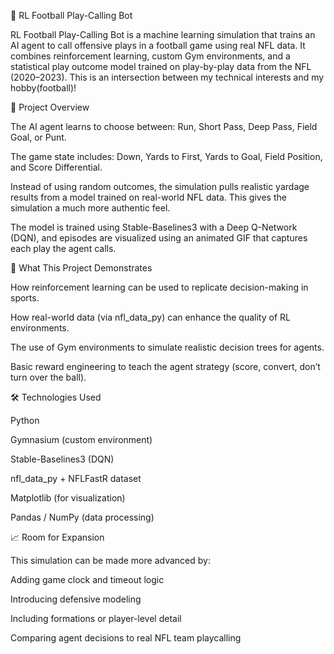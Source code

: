 🏈 RL Football Play-Calling Bot

RL Football Play-Calling Bot is a machine learning simulation that trains an AI agent to call offensive plays in a football game using real NFL data. It combines reinforcement learning, custom Gym environments, and a statistical play outcome model trained on play-by-play data from the NFL (2020–2023). This is an intersection between my technical interests and my hobby(football)!

🧠 Project Overview

The AI agent learns to choose between:
Run, Short Pass, Deep Pass, Field Goal, or Punt.

The game state includes:
Down, Yards to First, Yards to Goal, Field Position, and Score Differential.

Instead of using random outcomes, the simulation pulls realistic yardage results from a model trained on real-world NFL data. This gives the simulation a much more authentic feel.

The model is trained using Stable-Baselines3 with a Deep Q-Network (DQN), and episodes are visualized using an animated GIF that captures each play the agent calls.

🔬 What This Project Demonstrates

How reinforcement learning can be used to replicate decision-making in sports.

How real-world data (via nfl_data_py) can enhance the quality of RL environments.

The use of Gym environments to simulate realistic decision trees for agents.

Basic reward engineering to teach the agent strategy (score, convert, don’t turn over the ball).

🛠 Technologies Used

Python

Gymnasium (custom environment)

Stable-Baselines3 (DQN)

nfl_data_py + NFLFastR dataset

Matplotlib (for visualization)

Pandas / NumPy (data processing)

📈 Room for Expansion

This simulation can be made more advanced by:

Adding game clock and timeout logic

Introducing defensive modeling

Including formations or player-level detail

Comparing agent decisions to real NFL team playcalling

